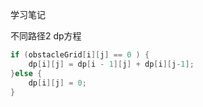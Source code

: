 学习笔记

不同路径2 dp方程

```java
if (obstacleGrid[i][j] == 0 ) {
	dp[i][j] = dp[i - 1][j] + dp[i][j-1];
}else {
    dp[i][j] = 0;
}
```

